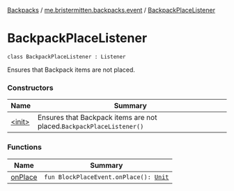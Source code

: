 [Backpacks](../../index.md) / [me.bristermitten.backpacks.event](../index.md) / [BackpackPlaceListener](./index.md)

# BackpackPlaceListener

`class BackpackPlaceListener : Listener`

Ensures that Backpack items are not placed.

### Constructors

| Name | Summary |
|---|---|
| [&lt;init&gt;](-init-.md) | Ensures that Backpack items are not placed.`BackpackPlaceListener()` |

### Functions

| Name | Summary |
|---|---|
| [onPlace](on-place.md) | `fun BlockPlaceEvent.onPlace(): `[`Unit`](https://kotlinlang.org/api/latest/jvm/stdlib/kotlin/-unit/index.html) |
